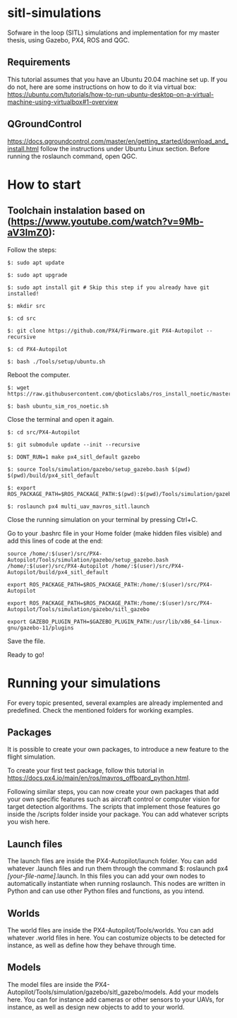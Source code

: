 # sitl-simulations
Sofware in the loop (SITL) simulations and implementation for my master thesis, using Gazebo, PX4, ROS and QGC.

## Requirements

This tutorial assumes that you have an Ubuntu 20.04 machine set up. If you do not, here are some instructions on how to do it via virtual box: https://ubuntu.com/tutorials/how-to-run-ubuntu-desktop-on-a-virtual-machine-using-virtualbox#1-overview

## QGroundControl

https://docs.qgroundcontrol.com/master/en/getting_started/download_and_install.html follow the instructions under Ubuntu Linux section. Before running the roslaunch command, open QGC.

# How to start

## Toolchain instalation based on (https://www.youtube.com/watch?v=9Mb-aV3lmZ0):

Follow the steps:
```
$: sudo apt update

$: sudo apt upgrade

$: sudo apt install git # Skip this step if you already have git installed!

$: mkdir src

$: cd src

$: git clone https://github.com/PX4/Firmware.git PX4-Autopilot --recursive

$: cd PX4-Autopilot

$: bash ./Tools/setup/ubuntu.sh
```

Reboot the computer.
```
$: wget https://raw.githubusercontent.com/qboticslabs/ros_install_noetic/master/ros_install_noetic.sh

$: bash ubuntu_sim_ros_noetic.sh
```
Close the terminal and open it again.
```
$: cd src/PX4-Autopilot

$: git submodule update --init --recursive

$: DONT_RUN=1 make px4_sitl_default gazebo

$: source Tools/simulation/gazebo/setup_gazebo.bash $(pwd) $(pwd)/build/px4_sitl_default

$: export ROS_PACKAGE_PATH=$ROS_PACKAGE_PATH:$(pwd):$(pwd)/Tools/simulation/gazebo/sitl_gazebo

$: roslaunch px4 multi_uav_mavros_sitl.launch

```

Close the running simulation on your terminal by pressing Ctrl+C.

Go to your .bashrc file in your Home folder (make hidden files visible) and add this lines of code at the end:

```
source /home/:$(user)/src/PX4-Autopilot/Tools/simulation/gazebo/setup_gazebo.bash /home/:$(user)/src/PX4-Autopilot /home/:$(user)/src/PX4-Autopilot/build/px4_sitl_default

export ROS_PACKAGE_PATH=$ROS_PACKAGE_PATH:/home/:$(user)/src/PX4-Autopilot

export ROS_PACKAGE_PATH=$ROS_PACKAGE_PATH:/home/:$(user)/src/PX4-Autopilot/Tools/simulation/gazebo/sitl_gazebo

export GAZEBO_PLUGIN_PATH=$GAZEBO_PLUGIN_PATH:/usr/lib/x86_64-linux-gnu/gazebo-11/plugins
```

Save the file.

Ready to go!

# Running your simulations

For every topic presented, several examples are already implemented and predefined. Check the mentioned folders for working examples.

## Packages

It is possible to create your own packages, to introduce a new feature to the flight simulation.

To create your first test package, follow this tutorial in https://docs.px4.io/main/en/ros/mavros_offboard_python.html.

Following similar steps, you can now create your own packages that add your own specific features such as aircraft control or computer vision for target detection algorithms. The scripts that implement those features go inside the /scripts folder inside your package. You can add whatever scripts you wish here.

## Launch files

The launch files are inside the PX4-Autopilot/launch folder. You can add whatever .launch files and run them through the command $: roslaunch px4 _[your-file-name]_.launch.
In this files you can add your own nodes to automatically instantiate when running roslaunch. This nodes are written in Python and can use other Python files and functions, as you intend.

## Worlds

The world files are inside the PX4-Autopilot/Tools/worlds. You can add whatever .world files in here. You can costumize objects to be detected for instance, as well as define how they behave through time.

## Models

The model files are inside the PX4-Autopilot/Tools/simulation/gazebo/sitl_gazebo/models. Add your models here. You can for instance add cameras or other sensors to your UAVs, for instance, as well as design new objects to add to your world.

